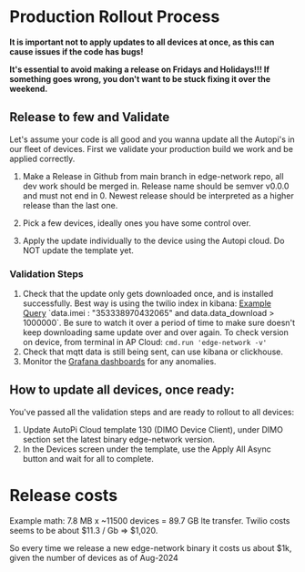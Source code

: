 # Production Rollout Process

**It is important not to apply updates to all devices at once, as this can cause issues if the code has bugs!**

**It's essential to avoid making a release on Fridays and Holidays!!! If something goes wrong, you don't want to be stuck fixing it over the weekend.**

## Release to few and Validate

Let's assume your code is all good and you wanna update all the Autopi's in our fleet of devices. 
First we validate your production build we work and be applied correctly.

1. Make a Release in Github from main branch in edge-network repo, all dev work should be merged in.
   Release name should be semver v0.0.0 and must not end in 0. 
   Newest release should be interpreted as a higher release than the last one.

2. Pick a few devices, ideally ones you have some control over. 
3. Apply the update individually to the device using the Autopi cloud. Do NOT update the template yet.

### Validation Steps

1. Check that the update only gets downloaded once, and is installed successfully. Best way is using the twilio index in kibana:
   [Example Query](https://kibana.team.dimo.zone/app/discover#/?_g=(filters:!(),refreshInterval:(pause:!t,value:60000),time:(from:now-24h%2Fh,to:now))&_a=(columns:!(data.event_type,data.data_download),filters:!(),hideChart:!f,index:c100d670-a496-11ec-a159-9f3770acfafe,interval:auto,query:(language:kuery,query:'data.imei%20:%20%22353338970432065%22%20and%20data.data_download%20%3E%201000000'),sort:!(!(time,desc))))
   `data.imei : "353338970432065" and data.data_download > 1000000`. Be sure to watch it over a period of time
   to make sure doesn't keep downloading same update over and over again.
   To check version on device, from terminal in AP Cloud: `cmd.run 'edge-network -v'`
2. Check that mqtt data is still being sent, can use kibana or clickhouse.
3. Monitor the [Grafana dashboards](https://grafana.team.dimo.zone/d/fdq1u88iocjy8b/v2-status-pipeline?var-environment=prod&orgId=1&from=now-6h&to=now) for any anomalies. 

## How to update all devices, once ready:

You've passed all the validation steps and are ready to rollout to all devices:
 
1. Update AutoPi Cloud template 130 (DIMO Device Client), under DIMO section set the latest binary edge-network version.
2. In the Devices screen under the template, use the Apply All Async button and wait for all to complete.

# Release costs

Example math:
7.8 MB x ~11500 devices = 89.7 GB lte transfer.
Twilio costs seems to be about $11.3 / Gb => $1,020.

So every time we release a new edge-network binary it costs us about $1k, given the number of devices as of Aug-2024